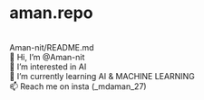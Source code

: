 # aman.repo
<br>
 Aman-nit/README.md<br>
👋 Hi, I’m @Aman-nit<br>
👀 I’m interested in AI<br>
🌱 I’m currently learning AI & MACHINE LEARNING<br>
📫 Reach me on insta (_mdaman_27)
